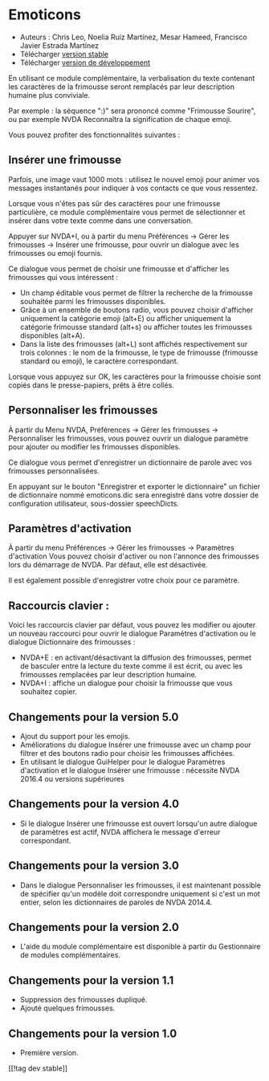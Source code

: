 # Emoticons #

* Auteurs : Chris Leo, Noelia Ruiz Martínez, Mesar Hameed, Francisco Javier
  Estrada Martínez
* Télécharger [version stable][1]
* Télécharger [version de développement][2]

En utilisant ce module complémentaire, la verbalisation du texte contenant
les caractères de la frimousse seront remplacés par leur description humaine
plus conviviale.

Par exemple : la séquence ":)" sera prononcé comme "Frimousse Sourire", ou
par exemple NVDA Reconnaîtra la signification de chaque emoji.

Vous pouvez profiter des fonctionnalités suivantes :

## Insérer une frimousse ##

Parfois, une image vaut 1000 mots : utilisez le nouvel emoji pour animer vos
messages instantanés pour indiquer à vos contacts ce que vous ressentez.

Lorsque vous n'êtes pas sûr des caractères pour une frimousse particulière,
ce module complémentaire vous permet de sélectionner et insérer dans votre
texte comme dans une conversation.

Appuyer sur NVDA+I, ou à partir du menu Préférences -> Gérer les frimousses -> Insérer une frimousse, pour ouvrir un dialogue avec les frimousses ou emoji fournis.

Ce dialogue vous permet de choisir une frimousse et d'afficher les
frimousses qui vous intéressent :

*	Un champ éditable vous permet de filtrer la recherche de la frimousse
  souhaitée parmi les frimousses disponibles.
*	Grâce à un ensemble de boutons radio, vous pouvez choisir d'afficher
  uniquement la catégorie emoji (alt+E) ou afficher uniquement la catégorie
  frimousse standard (alt+s) ou afficher toutes les frimousses  disponibles
  (alt+A).
*	Dans la liste des frimousses (alt+L) sont affichés respectivement sur
  trois colonnes : le nom de la frimousse, le type de frimousse (frimousse
  standard ou emoji), le  caractère correspondant.

Lorsque vous appuyez sur OK, les caractères pour la frimousse choisie sont
copiés dans le presse-papiers, prêts à être collés.

## Personnaliser les frimousses ##

À partir du Menu NVDA, Préférences -> Gérer les frimousses -> Personnaliser les frimousses, vous pouvez ouvrir un dialogue paramètre pour ajouter ou modifier les frimousses disponibles.

Ce dialogue vous permet d'enregistrer un dictionnaire de parole avec vos
frimousses personnalisées.

En appuyant sur le bouton "Enregistrer et exporter le dictionnaire" un
fichier de dictionnaire nommé emoticons.dic sera enregistré dans votre
dossier de configuration utilisateur, sous-dossier speechDicts.

## Paramètres d'activation ##

À partir du menu Préférences -> Gérer les frimousses -> Paramètres d'activation Vous pouvez choisir d'activer ou non l'annonce des frimousses lors du démarrage de NVDA. Par défaut, elle est désactivée.

Il est également possible d'enregistrer votre choix pour ce paramètre.

## Raccourcis clavier : ##

Voici les raccourcis clavier par défaut, vous pouvez les modifier ou ajouter
un nouveau raccourci pour ouvrir le dialogue Paramètres d'activation ou le
dialogue Dictionnaire des frimousses :

* NVDA+E : en activant/désactivant la diffusion des frimousses, permet de
  basculer entre la lecture du texte comme il est écrit, ou avec les
  frimousses remplacées par leur description humaine.
* NVDA+I : affiche un dialogue pour choisir la frimousse que vous souhaitez
  copier.


## Changements pour la version 5.0 ##

* Ajout du support pour les emojis.
* Améliorations du dialogue Insérer une frimousse avec un champ pour filtrer
  et des boutons radio pour choisir les frimousses affichées.
* En utilisant le dialogue GuiHelper pour le dialogue Paramètres
  d'activation et le dialogue Insérer une frimousse : nécessite NVDA 2016.4
  ou versions supérieures

## Changements pour la version 4.0 ##

* Si le dialogue Insérer une frimousse est ouvert lorsqu'un autre dialogue
  de paramètres est actif, NVDA affichera le message d'erreur correspondant.


## Changements pour la version 3.0 ##

* Dans le dialogue Personnaliser les frimousses, il est maintenant possible
  de spécifier qu'un modèle doit correspondre uniquement si c'est un mot
  entier, selon les dictionnaires de paroles de NVDA 2014.4.


## Changements pour la version 2.0 ##

* L'aide du module complémentaire est disponible à partir du Gestionnaire de
  modules complémentaires.


## Changements pour la version 1.1 ##

* Suppression des frimousses dupliqué.
* Ajouté quelques frimousses.

## Changements pour la version 1.0 ##

* Première version.

[[!tag dev stable]]

[1]: http://addons.nvda-project.org/files/get.php?file=emo

[2]: http://addons.nvda-project.org/files/get.php?file=emo-dev
